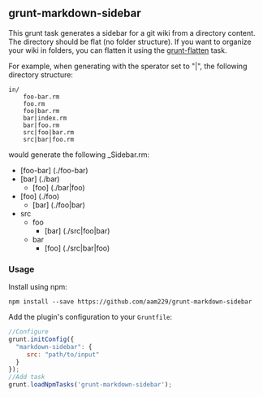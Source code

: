 ## grunt-markdown-sidebar

This grunt task generates a sidebar for a git wiki from a directory content. The directory should be flat (no folder structure). If you want to organize your wiki in folders, you can flatten it using the [grunt-flatten](https://github.com/aam229/grunt-flatten) task. 


For example, when generating with the sperator set to "|", the following directory structure:
```
in/
    foo-bar.rm
    foo.rm
    foo|bar.rm
    bar|index.rm
    bar|foo.rm
    src|foo|bar.rm
    src|bar|foo.rm
```
would generate the following _Sidebar.rm:

* [foo-bar] (./foo-bar)
* [bar] (./bar)
   * [foo] (./bar|foo)
* [foo] (./foo)
   * [bar] (./foo|bar)
* src
   * foo
     * [bar] (./src|foo|bar)
   * bar
      * [foo] (./src|bar|foo)

### Usage
Install using npm:
```
npm install --save https://github.com/aam229/grunt-markdown-sidebar
```

Add the plugin's configuration to your `Gruntfile`:
```javascript
//Configure
grunt.initConfig({
  "markdown-sidebar": {
     src: "path/to/input"
  }
});
//Add task
grunt.loadNpmTasks('grunt-markdown-sidebar');
```
